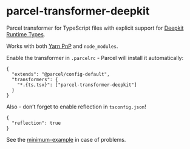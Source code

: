 # parcel-transformer-deepkit
Parcel transformer for TypeScript files with explicit support for [Deepkit Runtime Types](https://deepkit.io/library/type).

Works with both [Yarn PnP](https://yarnpkg.com/features/pnp) and `node_modules`.

Enable the transformer in `.parcelrc` - Parcel will install it automatically:
```
{
  "extends": "@parcel/config-default",
  "transformers": {
    "*.{ts,tsx}": ["parcel-transformer-deepkit"]
  }
}
```

Also - don’t forget to enable reflection in `tsconfig.json`!
```
{
  "reflection": true
}
```

See the [minimum-example](https://github.com/LEW21/parcel-transformer-deepkit/tree/main/packages/minimum-example) in case of problems.
